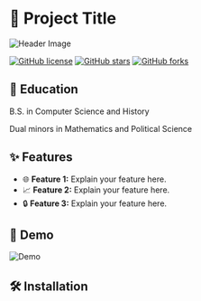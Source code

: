 # 🌟 Project Title

![Header Image]([https://via.placeholder.com/1000x300.png?text=Your+Project+Title](https://upload.wikimedia.org/wikipedia/commons/0/0a/University_of_Miami_logo.svg))

[![GitHub license]()](https://github.com/yourusername/yourrepository/blob/main/LICENSE)
[![GitHub stars](https://img.shields.io/github/stars/yourusername/yourrepository)](https://github.com/yourusername/yourrepository/stargazers)
[![GitHub forks](https://img.shields.io/github/forks/yourusername/yourrepository)](https://github.com/yourusername/yourrepository/network)

## 🚀 Education
B.S. in Computer Science and History

Dual minors in Mathematics and Political Science

## ✨ Features

- 🌐 **Feature 1:** Explain your feature here.
- 📈 **Feature 2:** Explain your feature here.
- 🔒 **Feature 3:** Explain your feature here.

## 🎥 Demo

![Demo](https://via.placeholder.com/800x400.png?text=Demo+GIF+or+Image)

## 🛠️ Installation
